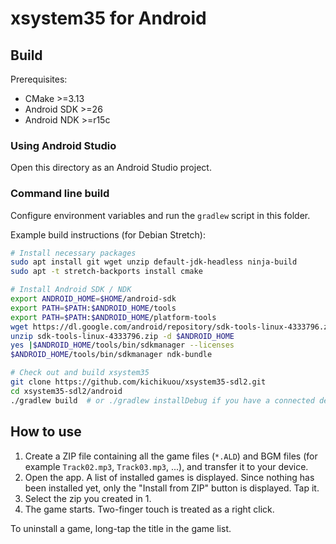 # xsystem35 for Android

## Build
Prerequisites:
- CMake >=3.13
- Android SDK >=26
- Android NDK >=r15c

### Using Android Studio
Open this directory as an Android Studio project.

### Command line build
Configure environment variables and run the `gradlew` script in this folder.

Example build instructions (for Debian Stretch):
```sh
# Install necessary packages
sudo apt install git wget unzip default-jdk-headless ninja-build
sudo apt -t stretch-backports install cmake

# Install Android SDK / NDK
export ANDROID_HOME=$HOME/android-sdk
export PATH=$PATH:$ANDROID_HOME/tools
export PATH=$PATH:$ANDROID_HOME/platform-tools
wget https://dl.google.com/android/repository/sdk-tools-linux-4333796.zip
unzip sdk-tools-linux-4333796.zip -d $ANDROID_HOME
yes |$ANDROID_HOME/tools/bin/sdkmanager --licenses
$ANDROID_HOME/tools/bin/sdkmanager ndk-bundle

# Check out and build xsystem35
git clone https://github.com/kichikuou/xsystem35-sdl2.git
cd xsystem35-sdl2/android
./gradlew build  # or ./gradlew installDebug if you have a connected device
```

## How to use
1. Create a ZIP file containing all the game files (`*.ALD`) and BGM files (for example `Track02.mp3`, `Track03.mp3`, ...), and transfer it to your device.
2. Open the app. A list of installed games is displayed. Since nothing has been installed yet, only the "Install from ZIP" button is displayed. Tap it.
3. Select the zip you created in 1.
4. The game starts. Two-finger touch is treated as a right click.

To uninstall a game, long-tap the title in the game list.

